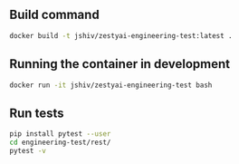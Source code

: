 


## Build command
```bash
docker build -t jshiv/zestyai-engineering-test:latest .
```

## Running the container in development
```bash
docker run -it jshiv/zestyai-engineering-test bash
```

## Run tests
```bash
pip install pytest --user
cd engineering-test/rest/
pytest -v
```